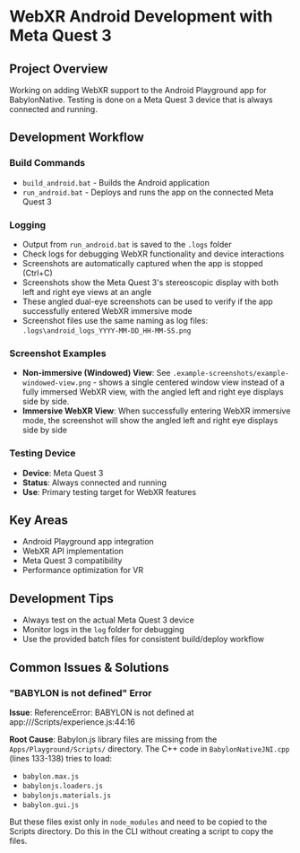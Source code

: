 # WebXR Android Development with Meta Quest 3

## Project Overview
Working on adding WebXR support to the Android Playground app for BabylonNative. Testing is done on a Meta Quest 3 device that is always connected and running.

## Development Workflow

### Build Commands
- `build_android.bat` - Builds the Android application
- `run_android.bat` - Deploys and runs the app on the connected Meta Quest 3

### Logging
- Output from `run_android.bat` is saved to the `.logs` folder
- Check logs for debugging WebXR functionality and device interactions
- Screenshots are automatically captured when the app is stopped (Ctrl+C)
- Screenshots show the Meta Quest 3's stereoscopic display with both left and right eye views at an angle
- These angled dual-eye screenshots can be used to verify if the app successfully entered WebXR immersive mode
- Screenshot files use the same naming as log files: `.logs\android_logs_YYYY-MM-DD_HH-MM-SS.png`

### Screenshot Examples
- **Non-immersive (Windowed) View**: See `.example-screenshots/example-windowed-view.png` - shows a single centered window view instead of a fully immersed WebXR view, with the angled left and right eye displays side by side.
- **Immersive WebXR View**: When successfully entering WebXR immersive mode, the screenshot will show the angled left and right eye displays side by side

### Testing Device
- **Device**: Meta Quest 3
- **Status**: Always connected and running
- **Use**: Primary testing target for WebXR features

## Key Areas
- Android Playground app integration
- WebXR API implementation
- Meta Quest 3 compatibility
- Performance optimization for VR

## Development Tips
- Always test on the actual Meta Quest 3 device
- Monitor logs in the `log` folder for debugging
- Use the provided batch files for consistent build/deploy workflow

## Common Issues & Solutions

### "BABYLON is not defined" Error
**Issue**: ReferenceError: BABYLON is not defined at app:///Scripts/experience.js:44:16

**Root Cause**: Babylon.js library files are missing from the `Apps/Playground/Scripts/` directory. The C++ code in `BabylonNativeJNI.cpp` (lines 133-138) tries to load:
- `babylon.max.js`
- `babylonjs.loaders.js` 
- `babylonjs.materials.js`
- `babylon.gui.js`

But these files exist only in `node_modules` and need to be copied to the Scripts directory. Do this in the CLI without creating a script to copy the files.
